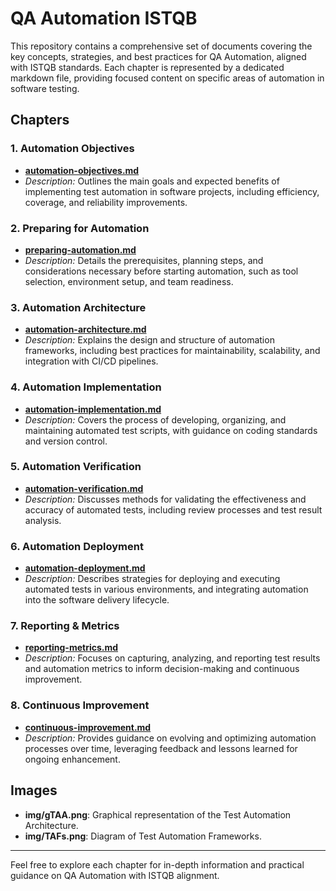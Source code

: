 # QA Automation ISTQB

This repository contains a comprehensive set of documents covering the key concepts, strategies, and best practices for QA Automation, aligned with ISTQB standards. Each chapter is represented by a dedicated markdown file, providing focused content on specific areas of automation in software testing.

## Chapters

### 1. Automation Objectives
- **[automation-objectives.md](automation-objectives.md)**
- *Description:* Outlines the main goals and expected benefits of implementing test automation in software projects, including efficiency, coverage, and reliability improvements.

### 2. Preparing for Automation
- **[preparing-automation.md](preparing-automation.md)**
- *Description:* Details the prerequisites, planning steps, and considerations necessary before starting automation, such as tool selection, environment setup, and team readiness.

### 3. Automation Architecture
- **[automation-architecture.md](automation-architecture.md)**
- *Description:* Explains the design and structure of automation frameworks, including best practices for maintainability, scalability, and integration with CI/CD pipelines.

### 4. Automation Implementation
- **[automation-implementation.md](automation-implementation.md)**
- *Description:* Covers the process of developing, organizing, and maintaining automated test scripts, with guidance on coding standards and version control.

### 5. Automation Verification
- **[automation-verification.md](automation-verification.md)**
- *Description:* Discusses methods for validating the effectiveness and accuracy of automated tests, including review processes and test result analysis.

### 6. Automation Deployment
- **[automation-deployment.md](automation-deployment.md)**
- *Description:* Describes strategies for deploying and executing automated tests in various environments, and integrating automation into the software delivery lifecycle.

### 7. Reporting & Metrics
- **[reporting-metrics.md](reporting-metrics.md)**
- *Description:* Focuses on capturing, analyzing, and reporting test results and automation metrics to inform decision-making and continuous improvement.

### 8. Continuous Improvement
- **[continuous-improvement.md](continuous-improvement.md)**
- *Description:* Provides guidance on evolving and optimizing automation processes over time, leveraging feedback and lessons learned for ongoing enhancement.

## Images

- **img/gTAA.png**: Graphical representation of the Test Automation Architecture.
- **img/TAFs.png**: Diagram of Test Automation Frameworks.

---

Feel free to explore each chapter for in-depth information and practical guidance on QA Automation with ISTQB alignment.
